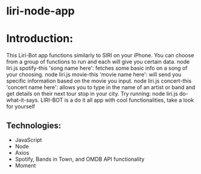 # liri-node-app

# Introduction:
This Liri-Bot app functions similarly to SIRI on your iPhone. You can choose from a group of functions to run and each will give you certain data. node liri.js spotify-this 'song name here': fetches some basic info on a song of your choosing. node liri.js movie-this 'movie name here': will send you specific information based on the movie you input. node liri.js concert-this 'concert name here': allows you to type in the name of an artist or band and get details on their next tour stop in your city. Try running: node liri.js do-what-it-says.
LIRI-BOT is a do it all app with cool functionalities, take a look for yourself

## Technologies:
* JavaScript
* Node
* Axios
* Spotify, Bands in Town, and OMDB API functionality 
* Moment

